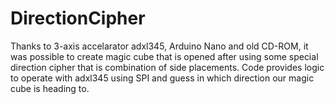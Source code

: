 # DirectionCipher

Thanks to 3-axis accelarator adxl345, Arduino Nano and old CD-ROM, it was
possible to create magic cube that is opened after using some special direction
cipher that is combination of side placements. Code provides logic to operate
with adxl345 using SPI and guess in which direction our magic cube is heading
to.
